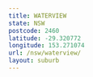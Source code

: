 ```yaml
---
title: WATERVIEW
state: NSW
postcode: 2460
latitude: -29.320772
longitude: 153.271074
url: /nsw/waterview/
layout: suburb
---
```

